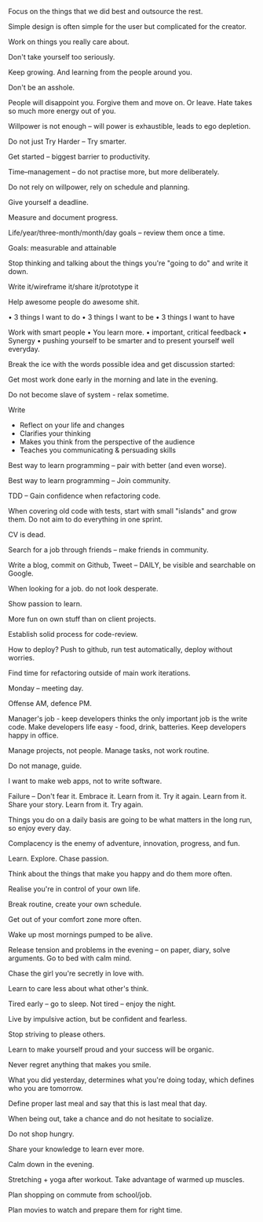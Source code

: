Focus on the things that we did best and outsource the rest.

Simple design is often simple for the user but complicated for the creator.

Work on things you really care about.

Don't take yourself too seriously.

Keep growing. And learning from the people around you.

Don't be an asshole.

People will disappoint you. Forgive them and move on. Or leave. Hate takes so much more energy out of you.


Willpower is not enough – will power is exhaustible, leads to ego depletion.

Do not just Try Harder – Try smarter.

Get started – biggest barrier to productivity.

Time–management – do not practise more, but more deliberately.

Do not rely on willpower, rely on schedule and planning.

Give yourself a deadline.

Measure and document progress.

Life/year/three-month/month/day goals – review them once a time.

Goals: measurable and attainable

Stop thinking and talking about the things you're "going to do" and write it down.

Write it/wireframe it/share it/prototype it

Help awesome people do awesome shit.

• 3 things I want to do
• 3 things I want to be
• 3 things I want to have


Work with smart people
• You learn more.
• important, critical feedback
• Synergy
• pushing yourself to be smarter and to present yourself well everyday.

Break the ice with the words possible idea and get discussion started:

Get most work done early in the morning and late in the evening.

Do not become slave of system - relax sometime.


Write
* Reflect on your life and changes
* Clarifies your thinking
* Makes you think from the perspective of the audience
* Teaches you communicating & persuading skills


Best way to learn programming – pair with better (and even worse).

Best way to learn programming – Join community.

TDD – Gain confidence when refactoring code.

When covering old code with tests, start with small "islands" and grow them. Do not aim to do everything in one sprint.

CV is dead.

Search for a job through friends – make friends in community.

Write a blog, commit on Github, Tweet – DAILY, be visible and searchable on Google.

When looking for a job. do not look desperate.

Show passion to learn.

More fun on own stuff than on client projects.

Establish solid process for code-review.

How to deploy? Push to github, run test automatically, deploy without worries.

Find time for refactoring outside of main work iterations.

Monday – meeting day.

Offense AM, defence PM.

Manager's job - keep developers thinks the only important job is the write code.
Make developers life easy - food, drink, batteries. Keep developers happy in office.

Manage projects, not people. Manage tasks, not work routine.

Do not manage, guide.

I want to make web apps, not to write software.

Failure – Don't fear it. Embrace it. Learn from it. Try it again. Learn from it. Share your story. Learn from it. Try again.

Things you do on a daily basis are going to be what matters in the long run, so enjoy every day.

Complacency is the enemy of adventure, innovation, progress, and fun.

Learn. Explore. Chase passion.

Think about the things that make you happy and do them more often.

Realise you're in control of your own life.

Break routine, create your own schedule.

Get out of your comfort zone more often.

Wake up most mornings pumped to be alive.

Release tension and problems in the evening – on paper, diary, solve arguments. Go to bed with calm mind.

Chase the girl you're secretly in love with.

Learn to care less about what other's think.

Tired early – go to sleep. Not tired – enjoy the night.

Live by impulsive action, but be confident and fearless.

Stop striving to please others.

Learn to make yourself proud and your success will be organic.

Never regret anything that makes you smile.

What you did yesterday, determines what you're doing today, which defines who you are tomorrow.

Define proper last meal and say that this is last meal that day.

When being out, take a chance and do not hesitate to socialize.

Do not shop hungry.

Share your knowledge to learn ever more.

Calm down in the evening.

Stretching + yoga after workout. Take advantage of warmed up muscles.

Plan shopping on commute from school/job.

Plan movies to watch and prepare them for right time.